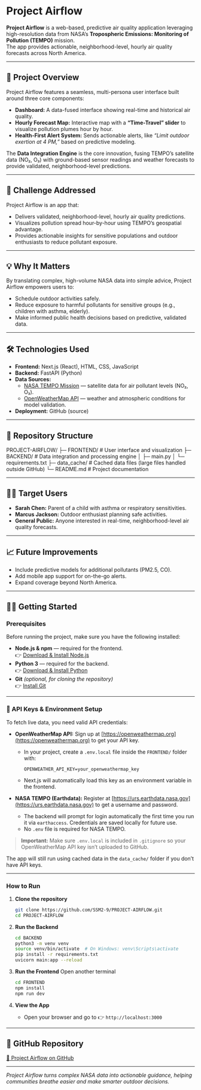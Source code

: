 # Project Airflow

**Project Airflow** is a web-based, predictive air quality application leveraging high-resolution data from NASA’s **Tropospheric Emissions: Monitoring of Pollution (TEMPO)** mission.  
The app provides actionable, neighborhood-level, hourly air quality forecasts across North America.

---

## 🚀 Project Overview

Project Airflow features a seamless, multi-persona user interface built around three core components:

- **Dashboard:** A data-fused interface showing real-time and historical air quality.  
- **Hourly Forecast Map:** Interactive map with a **“Time-Travel” slider** to visualize pollution plumes hour by hour.  
- **Health-First Alert System:** Sends actionable alerts, like *“Limit outdoor exertion at 4 PM,”* based on predictive modeling.

The **Data Integration Engine** is the core innovation, fusing TEMPO’s satellite data (NO₂, O₃) with ground-based sensor readings and weather forecasts to provide validated, neighborhood-level predictions.

---

## 🎯 Challenge Addressed

Project Airflow is an app that:

- Delivers validated, neighborhood-level, hourly air quality predictions.  
- Visualizes pollution spread hour-by-hour using TEMPO’s geospatial advantage.  
- Provides actionable insights for sensitive populations and outdoor enthusiasts to reduce pollutant exposure.

---

## 💡 Why It Matters

By translating complex, high-volume NASA data into simple advice, Project Airflow empowers users to:

- Schedule outdoor activities safely.  
- Reduce exposure to harmful pollutants for sensitive groups (e.g., children with asthma, elderly).  
- Make informed public health decisions based on predictive, validated data.

---

## 🛠️ Technologies Used

- **Frontend:** Next.js (React), HTML, CSS, JavaScript  
- **Backend:** FastAPI (Python)  
- **Data Sources:**  
  - [NASA TEMPO Mission](https://science.nasa.gov/mission/tempo/) — satellite data for air pollutant levels (NO₂, O₃).  
  - [OpenWeatherMap API](https://openweathermap.org) — weather and atmospheric conditions for model validation.  
- **Deployment:** GitHub (source)

---

## 📂 Repository Structure

PROJECT-AIRFLOW/
├─ FRONTEND/ # User interface and visualization
├─ BACKEND/ # Data integration and processing engine
│ ├─ main.py
│ └─ requirements.txt
├─ data_cache/ # Cached data files (large files handled outside GitHub)
└─ README.md # Project documentation

---

## 👩‍💻 Target Users

- **Sarah Chen:** Parent of a child with asthma or respiratory sensitivities.  
- **Marcus Jackson:** Outdoor enthusiast planning safe activities.  
- **General Public:** Anyone interested in real-time, neighborhood-level air quality forecasts.

---

## 📈 Future Improvements

- Include predictive models for additional pollutants (PM2.5, CO).  
- Add mobile app support for on-the-go alerts.  
- Expand coverage beyond North America.  

---

## 🏃‍♂️ Getting Started

### Prerequisites

Before running the project, make sure you have the following installed:

- **Node.js & npm** — required for the frontend.  
  👉 [Download & Install Node.js](https://nodejs.org/)  
- **Python 3** — required for the backend.  
  👉 [Download & Install Python](https://www.python.org/downloads/)  
- **Git** *(optional, for cloning the repository)*  
  👉 [Install Git](https://git-scm.com/)

---

### 🔑 API Keys & Environment Setup

To fetch live data, you need valid API credentials:

- **OpenWeatherMap API:** Sign up at [https://openweathermap.org](https://openweathermap.org) to get your API key.  
  - In your project, create a `.env.local` file inside the `FRONTEND/` folder with:
    ```
    OPENWEATHER_API_KEY=your_openweathermap_key
    ```
  - Next.js will automatically load this key as an environment variable in the frontend.

- **NASA TEMPO (Earthdata):** Register at [https://urs.earthdata.nasa.gov](https://urs.earthdata.nasa.gov) to get a username and password.  
  - The backend will prompt for login automatically the first time you run it via `earthaccess`. Credentials are saved locally for future use.  
  - No `.env` file is required for NASA TEMPO.

> **Important:** Make sure `.env.local` is included in `.gitignore` so your OpenWeatherMap API key isn’t uploaded to GitHub.

The app will still run using cached data in the `data_cache/` folder if you don’t have API keys.

---

### How to Run

1. **Clone the repository**
    ```bash
    git clone https://github.com/SSM2-9/PROJECT-AIRFLOW.git
    cd PROJECT-AIRFLOW
    ```

2. **Run the Backend**
    ```bash
    cd BACKEND
    python3 -m venv venv
    source venv/bin/activate  # On Windows: venv\Scripts\activate
    pip install -r requirements.txt
    uvicorn main:app --reload
    ```

3. **Run the Frontend**
   Open another terminal
    ```bash
    cd FRONTEND
    npm install
    npm run dev
    ```

4. **View the App**
    - Open your browser and go to 👉 `http://localhost:3000`

---

## 🔗 GitHub Repository

[🔗 Project Airflow on GitHub](https://github.com/SSM2-9/PROJECT-AIRFLOW)

---

*Project Airflow turns complex NASA data into actionable guidance, helping communities breathe easier and make smarter outdoor decisions.*
